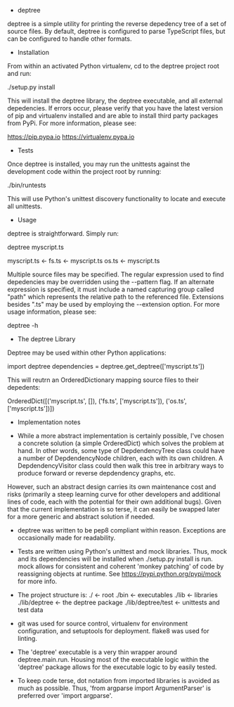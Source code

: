 * deptree

deptree is a simple utility for printing the reverse depedency tree of a set
of source files. By default, deptree is configured to parse TypeScript files,
but can be configured to handle other formats.


* Installation

From within an activated Python virtualenv, cd to the deptree project root and
run:

./setup.py install

This will install the deptree library, the deptree executable, and all external
depedencies. If errors occur, please verify that you have the latest version
of pip and virtualenv installed and are able to install third party packages
from PyPi. For more information, please see:

https://pip.pypa.io
https://virtualenv.pypa.io


* Tests

Once deptree is installed, you may run the unittests against the development
code within the project root by running:

./bin/runtests

This will use Python's unittest discovery functionality to locate and execute
all unittests.


* Usage

deptree is straightforward. Simply run:

deptree myscript.ts

myscript.ts <- 
fs.ts <- myscript.ts
os.ts <- myscript.ts

Multiple source files may be specified. The regular expression used to find
depedencies may be overridden using the --pattern flag. If an alternate
expression is specified, it must include a named capturing group called
"path" which represents the relative path to the referenced file. Extensions
besides ".ts" may be used by employing the --extension option. For more
usage information, please see:

deptree -h


* The deptree Library

Deptree may be used within other Python applications:

import deptree
dependencies = deptree.get_deptree(['myscript.ts'])

This will reutrn an OrderedDictionary mapping source files to their depedents:

OrderedDict([('myscript.ts', []),
             ('fs.ts', ['myscript.ts']),
             ('os.ts', ['myscript.ts'])])


* Implementation notes

- While a more abstract implementation is certainly possible, I've chosen
a concrete solution (a simple OrderedDict) which solves the problem at hand.
In other words, some type of DepdendencyTree class could have a number of
DepdendencyNode children, each with its own children. A DepdendencyVisitor
class could then walk this tree in arbitrary ways to produce forward or
reverse depdendency graphs, etc.

However, such an abstract design carries its own maintenance cost and risks
(primarily a steep learning curve for other developers and additional lines of
code, each with the potential for their own additional bugs). Given that the 
current implementation is so terse, it can easily be swapped later for a more
generic and abstract solution if needed.

- deptree was written to be pep8 compliant within reason. Exceptions are
occasionally made for readability.

- Tests are written using Python's unittest and mock libraries. Thus, mock
and its dependencies will be installed when ./setup.py install is run. mock
allows for consistent and coherent 'monkey patching' of code by reassigning
objects at runtime. See https://pypi.python.org/pypi/mock for more info.

- The project structure is:
    ./ <- root
    ./bin <- executables
    ./lib <- libraries
    ./lib/deptree <- the deptree package
    ./lib/deptree/test <- unittests and test data

- git was used for source control, virtualenv for environment configuration,
and setuptools for deployment. flake8 was used for linting.

- The 'deptree' executable is a very thin wrapper around deptree.main.run.
Housing most of the executable logic within the 'deptree' package allows
for the executable logic to by easily tested.

- To keep code terse, dot notation from imported libraries is avoided as much
as possible. Thus, 'from argparse import ArgumentParser' is preferred over
'import argparse'.
